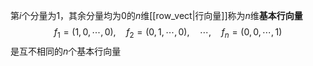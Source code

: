 第$i$个分量为$1$，其余分量均为$0$的$n$维[[row_vect|行向量]]称为$n$维**基本行向量**
$$
f_1=(1,0,\cdots,0),\quad
f_2=(0,1,\cdots,0),\quad
\cdots,\quad
f_n=(0,0,\cdots,1)
$$
是互不相同的$n$个基本行向量
